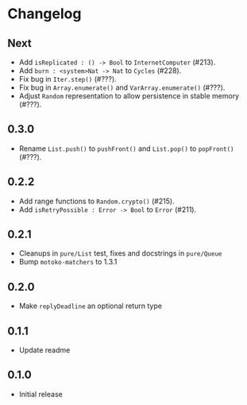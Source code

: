 # Changelog

## Next

* Add `isReplicated : () -> Bool` to `InternetComputer` (#213).
* Add `burn : <system>Nat -> Nat` to `Cycles` (#228).
* Fix bug in `Iter.step()` (#???).
* Fix bug in `Array.enumerate()` and `VarArray.enumerate()` (#???).
* Adjust `Random` representation to allow persistence in stable memory (#???).

## 0.3.0

* Rename `List.push()` to `pushFront()` and `List.pop()` to `popFront()` (#???).

## 0.2.2

* Add range functions to `Random.crypto()` (#215).
* Add `isRetryPossible : Error -> Bool` to `Error` (#211).

## 0.2.1

* Cleanups in `pure/List` test, fixes and docstrings in `pure/Queue`
* Bump `motoko-matchers` to 1.3.1

## 0.2.0

* Make `replyDeadline` an optional return type

## 0.1.1

* Update readme

## 0.1.0

* Initial release
